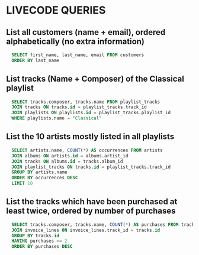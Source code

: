 # LIVECODE QUERIES

## List all customers (name + email), ordered alphabetically (no extra information)
```sql
  SELECT first_name, last_name, email FROM customers
  ORDER BY last_name
```

## List tracks (Name + Composer) of the Classical playlist
```sql
  SELECT tracks.composer, tracks.name FROM playlist_tracks
  JOIN tracks ON tracks.id = playlist_tracks.track_id
  JOIN playlists ON playlists.id = playlist_tracks.playlist_id
  WHERE playlists.name = "Classical"
```

## List the 10 artists mostly listed in all playlists
```sql
  SELECT artists.name, COUNT(*) AS occurrences FROM artists
  JOIN albums ON artists.id = albums.artist_id
  JOIN tracks ON albums.id = tracks.album_id
  JOIN playlist_tracks ON tracks.id = playlist_tracks.track_id
  GROUP BY artists.name
  ORDER BY occurrences DESC
  LIMIT 10
```

## List the tracks which have been purchased at least twice, ordered by number of purchases
```sql
  SELECT tracks.composer, tracks.name, COUNT(*) AS purchases FROM tracks
  JOIN invoice_lines ON invoice_lines.track_id = tracks.id
  GROUP BY tracks.id
  HAVING purchases >= 2
  ORDER BY purchases DESC
```
